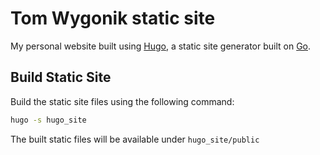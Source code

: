 # Tom Wygonik static site
My personal website built using [Hugo](https://gohugo.io/), a static site generator built on [Go](https://golang.org/).

## Build Static Site
Build the static site files using the following command:
```bash
hugo -s hugo_site
```

The built static files will be available under `hugo_site/public`